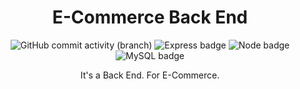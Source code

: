 <h1 align="center" id="title">E-Commerce Back End</h1>
<div align="center">

![GitHub commit activity (branch)](https://img.shields.io/github/commit-activity/t/samelimill/buffered-up-soda)
![Express badge](https://img.shields.io/badge/express-green?logo=express)
![Node badge](https://img.shields.io/badge/node-yellow?logo=node.js)
![MySQL badge](https://img.shields.io/badge/mysql-orange?logo=mysql)

It's a Back End. For E-Commerce.
</div>